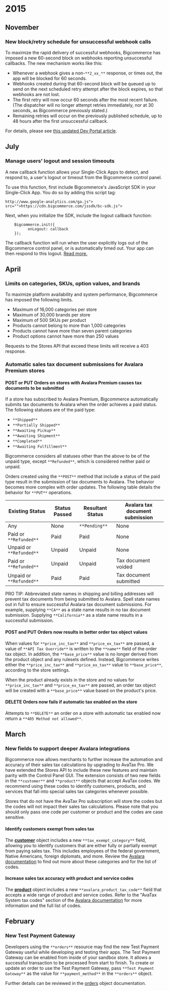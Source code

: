 # 2015

## November

### New block/retry schedule for unsuccessful webhook calls

To maximize the rapid delivery of successful webhooks, Bigcommerce has imposed a new 60-second block on webhooks reporting unsuccessful callbacks. The new mechanism works like this:

* Whenever a webhook gives a non-`**2_xx_**` response, or times out, the app will be blocked for 60 seconds.
* Webhooks created during that 60-second block will be queued up to send on the next scheduled retry attempt after the block expires, so that webhooks are not lost.
* The first retry will now occur 60 seconds after the most recent failure. (The dispatcher will no longer attempt retries immediately, nor at 30 seconds, as Bigcommerce previously stated.)
* Remaining retries will occur on the previously published schedule, up to 48 hours after the first unsuccessful callback.

For details, please see [this updated Dev Portal article][1].

[1]: /api#webhooks-getting-started

## July

### Manage users' logout and session timeouts

A new callback function allows your Single-Click Apps to detect, and respond to, a user's logout or timeout from the Bigcommerce control panel.

To use this function, first include Bigcommerce's JavaScript SDK in your Single-Click App. You do so by adding this script tag:

    http://www.google-analytics.com/ga.js"> src="">https://cdn.bigcommerce.com/jssdk/bc-sdk.js">

Next, when you initialize the SDK, include the logout callback function:

```
    Bigcommerce.init({
          onLogout: callback
    });
```

The callback function will run when the user explicitly logs out of the Bigcommerce control panel, or is automatically timed out. Your app can then respond to this logout. [Read more.][2]

[2]: /api#using-oauth-intro

## April

### Limits on categories, SKUs, option values, and brands

To maximize platform availability and system performance, Bigcommerce has imposed the following limits.

* Maximum of 16,000 categories per store
* Maximum of 30,000 brands per store
* Maximum of 500 SKUs per product
* Products cannot belong to more than 1,000 categories
* Products cannot have more than seven parent categories
* Product options cannot have more than 250 values

Requests to the Stores API that exceed these limits will receive a 403 response.  

### Automatic sales tax document submissions for Avalara Premium stores

#### POST or PUT Orders on stores with Avalara Premium causes tax documents to be submitted

If a store has subscribed to Avalara Premium, Bigcommerce automatically submits tax documents to Avalara when the order achieves a paid status. The following statuses are of the paid type:

* `**Shipped**`
* `**Partially Shipped**`
* `**Awaiting Pickup**`
* `**Awaiting Shipment**`
* `**Completed**`
* `**Awaiting Fulfillment**`

Bigcommerce considers all statuses other than the above to be of the unpaid type, except `**Refunded**`, which is considered neither paid or unpaid.

Orders created using the `**POST**` method that include a status of the paid type result in the submission of tax documents to Avalara. The behavior becomes more complex with order updates. The following table details the behavior for `**PUT**` operations.

| Existing Status | Status Passed | Resultant Status | Avalara tax document submission |
| ---| --- | --- | ---|
| Any | None | `**Pending**` | None |
| Paid or `**Refunded**` | Paid | Paid | None |
| Unpaid or `**Refunded**` | Unpaid | Unpaid | None |
| Paid or `**Refunded**` | Unpaid | Unpaid | Tax document voided |
| Unpaid or `**Refunded**` | Paid | Paid | Tax document submitted |

PRO TIP: Abbreviated state names in shipping and billing addresses will prevent tax documents from being submitted to Avalara. Spell state names out in full to ensure successful Avalara tax document submissions. For example, supplying `**CA**` as a state name results in no tax document submission. Supplying `**California**` as a state name results in a successful submission.

#### POST and PUT Orders now results in better order tax object values

When values for `**price_inc_tax**` and `**price_ex_tax**` are passed, a value of `**API Tax Override**` is written to the `**name**` field of the order tax object. In addition, the `**base_price**` value is no longer derived from the product object and any rulesets defined. Instead, Bigcommerce writes either the `**price_inc_tax**` and `**price_ex_tax**` value to `**base_price**`, according to the store settings.

When the product already exists in the store and no values for `**price_inc_tax**` and `**price_ex_tax**` are passed, an order tax object will be created with a `**base_price**` value based on the product's price.

#### DELETE Orders now fails if automatic tax enabled on the store

Attempts to `**DELETE**` an order on a store with automatic tax enabled now return a `**405 Method not allowed**`.  

## March

### New fields to support deeper Avalara integrations

Bigcommerce now allows merchants to further increase the automation and accuracy of their sales tax calculations by upgrading to AvaTax Pro. We have extended the Stores API to include these new features and maintain parity with the Control Panel GUI. The extension consists of two new fields in the `**customer**` and `**product**` objects that accept AvaTax codes. We recommend using these codes to identify customers, products, and services that fall into special sales tax categories whenever possible.

Stores that do not have the AvaTax Pro subscription will store the codes but the codes will not impact their sales tax calculations. Please note that you should only pass one code per customer or product and the codes are case sensitive.

#### Identify customers exempt from sales tax

The [**customer**][3] object includes a new `**tax_exempt_category**` field, allowing you to identify customers that are either fully or partially exempt from paying sales tax. This includes employees of the federal government, Native Americans, foreign diplomats, and more. Review the [Avalara documentation][4] to find out more about these categories and for the list of codes.

#### Increase sales tax accuracy with product and service codes

The [**product**][5] object includes a new `**avalara_product_tax_code**` field that accepts a wide range of product and service codes. Refer to the "AvaTax System tax codes" section of the [Avalara documentation][6] for more information and the full list of codes.

[3]: /api/v2#customer
[4]: http://developer.avalara.com/api-docs/designing-your-integration/handling-tax-exempt-customers
[5]: /api/v2#product
[6]: https://help.avalara.com/000_AvaTax_Calc/000AvaTaxCalc_User_Guide/040_Managing_Tax_Profiles/050_Tax_Codes/001_What_is_a_Tax_Code

## February

### New Test Payment Gateway

Developers using the `**orders**` resource may find the new Test Payment Gateway useful while developing and testing their apps. The Test Payment Gateway can be enabled from inside of your sandbox store. It allows a successful transaction to be processed from start to finish. To create or update an order to use the Test Payment Gateway, pass `**Test Payment Gateway**` as the value for `**payment_method**` in the `**orders**` object.

Further details can be reviewed in the [orders][7] object documentation.

[7]: /api/v2#order